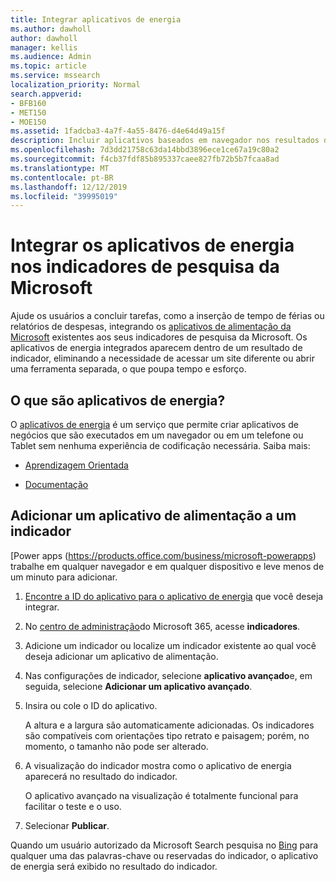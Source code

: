 ```yaml
---
title: Integrar aplicativos de energia
ms.author: dawholl
author: dawholl
manager: kellis
ms.audience: Admin
ms.topic: article
ms.service: mssearch
localization_priority: Normal
search.appverid:
- BFB160
- MET150
- MOE150
ms.assetid: 1fadcba3-4a7f-4a55-8476-d4e64d49a15f
description: Incluir aplicativos baseados em navegador nos resultados dos indicadores da pesquisa da Microsoft
ms.openlocfilehash: 7d3dd21758c63da14bbd3896ece1ce67a19c80a2
ms.sourcegitcommit: f4cb37fdf85b895337caee827fb72b5b7fcaa8ad
ms.translationtype: MT
ms.contentlocale: pt-BR
ms.lasthandoff: 12/12/2019
ms.locfileid: "39995019"
---
```

# <a name="integrate-power-apps-in-microsoft-search-bookmarks"></a>Integrar os aplicativos de energia nos indicadores de pesquisa da Microsoft
   
Ajude os usuários a concluir tarefas, como a inserção de tempo de férias ou relatórios de despesas, integrando os [aplicativos de alimentação da Microsoft](https://products.office.com/business/microsoft-powerapps) existentes aos seus indicadores de pesquisa da Microsoft. Os aplicativos de energia integrados aparecem dentro de um resultado de indicador, eliminando a necessidade de acessar um site diferente ou abrir uma ferramenta separada, o que poupa tempo e esforço.
  
## <a name="what-are-power-apps"></a>O que são aplicativos de energia?

O [aplicativos de energia](https://products.office.com/business/microsoft-powerapps) é um serviço que permite criar aplicativos de negócios que são executados em um navegador ou em um telefone ou Tablet sem nenhuma experiência de codificação necessária. Saiba mais:
  
- [Aprendizagem Orientada](https://docs.microsoft.com/learn/browse/?products=powerapps)
    
- [Documentação](https://docs.microsoft.com/powerapps/)
    
## <a name="add-a-power-app-to-a-bookmark"></a>Adicionar um aplicativo de alimentação a um indicador

[Power apps (https://products.office.com/business/microsoft-powerapps) trabalhe em qualquer navegador e em qualquer dispositivo e leve menos de um minuto para adicionar.
  
1. [Encontre a ID do aplicativo para o aplicativo de energia](https://docs.microsoft.com/powerapps/maker/canvas-apps/get-sessionid#get-an-app-id) que você deseja integrar.
    
2. No [centro de administração](https://admin.microsoft.com)do Microsoft 365, acesse **indicadores**.
    
3. Adicione um indicador ou localize um indicador existente ao qual você deseja adicionar um aplicativo de alimentação.
    
4. Nas configurações de indicador, selecione **aplicativo avançado**e, em seguida, selecione **Adicionar um aplicativo avançado**.
    
5. Insira ou cole o ID do aplicativo.
    
    A altura e a largura são automaticamente adicionadas. Os indicadores são compatíveis com orientações tipo retrato e paisagem; porém, no momento, o tamanho não pode ser alterado.
    
6. A visualização do indicador mostra como o aplicativo de energia aparecerá no resultado do indicador.
    
    O aplicativo avançado na visualização é totalmente funcional para facilitar o teste e o uso.
    
7. Selecionar **Publicar**.
    
Quando um usuário autorizado da Microsoft Search pesquisa no [Bing](https://Bing.com) para qualquer uma das palavras-chave ou reservadas do indicador, o aplicativo de energia será exibido no resultado do indicador.
